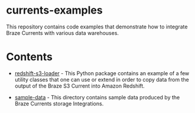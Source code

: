 # currents-examples

This repository contains code examples that demonstrate how to integrate Braze Currents with various data warehouses.

# Contents
- [redshift-s3-loader](redshift-s3-loader) - This Python package contains an example of a few utility classes that one can use or
extend in order to copy data from the output of the Braze S3 Current into Amazon Redshift.

- [sample-data](sample-data) - This directory contains sample data produced by the Braze Currents storage Integrations.
